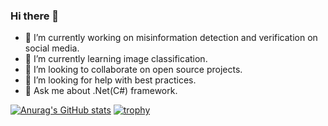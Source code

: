 ### Hi there 👋

- 🔭 I’m currently working on misinformation detection and verification on social media.
- 🌱 I’m currently learning image classification.
- 👯 I’m looking to collaborate on open source projects.
- 🤔 I’m looking for help with best practices.
- 💬 Ask me about .Net(C#) framework.

[![Anurag's GitHub stats](https://github-readme-stats.vercel.app/api?username=cemuluoglakci)](https://github.com/anuraghazra/github-readme-stats)
[![trophy](https://github-profile-trophy.vercel.app/?username=cemuluoglakci&theme=onedark)](https://github.com/ryo-ma/github-profile-trophy)
